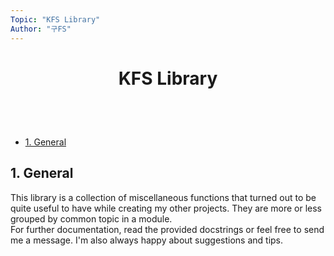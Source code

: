 ```yaml
---
Topic: "KFS Library"
Author: "구FS"
---
```

<link href="md_style.css" rel="stylesheet"></link>
<div id="global">

# <p style="text-align: center">KFS Library</p>
<br>
<br>

- [1. General](#1-general)

## 1. General

This library is a collection of miscellaneous functions that turned out to be quite useful to have while creating my other projects. They are more or less grouped by common topic in a module.  
For further documentation, read the provided docstrings or feel free to send me a message. I'm also always happy about suggestions and tips.
</div>